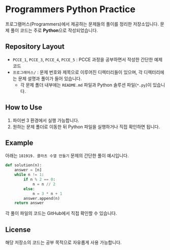 # Programmers Python Practice

프로그램머스(Programmers)에서 제공하는 문제들의 풀이를 정리한 저장소입니다. 문제 풀이 코드는 주로 **Python**으로 작성되었습니다.

## Repository Layout

- `PCCE_1`, `PCCE_3`, `PCCE_4`, `PCCE_5` : PCCE 과정을 공부하면서 작성한 간단한 예제 코드
- `프로그래머스/` : 문제 번호와 제목으로 이루어진 디렉터리들이 있으며, 각 디렉터리에는 문제 설명과 풀이가 들어 있습니다.
  - 각 문제 폴더 내부에는 `README.md` 파일과 Python 솔루션 파일(`*.py`)이 있습니다.

## How to Use

1. 파이썬 3 환경에서 실행 가능합니다.
2. 원하는 문제 폴더로 이동한 뒤 Python 파일을 실행하거나 직접 확인하면 됩니다.

## Example

아래는 `181919. 콜라츠 수열 만들기` 문제의 간단한 풀이 예시입니다.
```python
def solution(n):
    answer = [n]
    while n != 1:
        if n % 2 == 0:
            n = n // 2
        else:
            n = 3 * n + 1
        answer.append(n)
    return answer
```

각 풀이 파일의 코드는 GitHub에서 직접 확인할 수 있습니다.

## License

해당 저장소의 코드는 공부 목적으로 자유롭게 사용 가능합니다.
